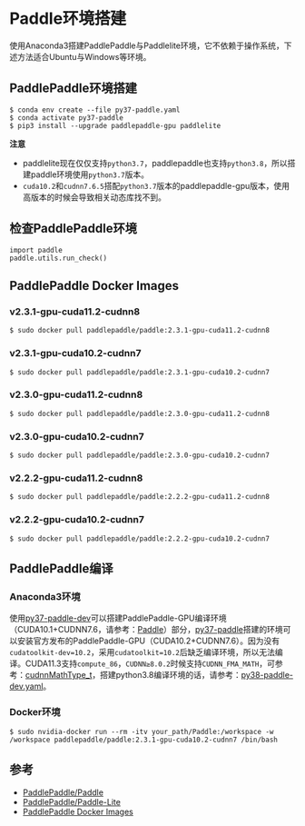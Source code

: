 # Paddle环境搭建

使用Anaconda3搭建PaddlePaddle与Paddlelite环境，它不依赖于操作系统，下述方法适合Ubuntu与Windows等环境。

## PaddlePaddle环境搭建

```
$ conda env create --file py37-paddle.yaml
$ conda activate py37-paddle
$ pip3 install --upgrade paddlepaddle-gpu paddlelite
```

**注意**

- paddlelite现在仅仅支持`python3.7`，paddlepaddle也支持`python3.8`，所以搭建paddle环境使用`python3.7`版本。
- `cuda10.2`和`cudnn7.6.5`搭配`python3.7`版本的paddlepaddle-gpu版本，使用高版本的时候会导致相关动态库找不到。

## 检查PaddlePaddle环境

```
import paddle
paddle.utils.run_check()
```

## PaddlePaddle Docker Images

### v2.3.1-gpu-cuda11.2-cudnn8

```
$ sudo docker pull paddlepaddle/paddle:2.3.1-gpu-cuda11.2-cudnn8
```

### v2.3.1-gpu-cuda10.2-cudnn7

```
$ sudo docker pull paddlepaddle/paddle:2.3.1-gpu-cuda10.2-cudnn7
```

### v2.3.0-gpu-cuda11.2-cudnn8

```
$ sudo docker pull paddlepaddle/paddle:2.3.0-gpu-cuda11.2-cudnn8
```

### v2.3.0-gpu-cuda10.2-cudnn7

```
$ sudo docker pull paddlepaddle/paddle:2.3.0-gpu-cuda10.2-cudnn7
```

### v2.2.2-gpu-cuda11.2-cudnn8

```
$ sudo docker pull paddlepaddle/paddle:2.2.2-gpu-cuda11.2-cudnn8
```

### v2.2.2-gpu-cuda10.2-cudnn7

```
$ sudo docker pull paddlepaddle/paddle:2.2.2-gpu-cuda10.2-cudnn7
```

## PaddlePaddle编译

### Anaconda3环境

使用[py37-paddle-dev](https://github.com/SNSerHello/MyNotes/blob/main/paddle/py37-paddle-dev.yaml)可以搭建PaddlePaddle-GPU编译环境（CUDA10.1+CUDNN7.6，请参考：[Paddle](https://github.com/SNSerHello/Paddle)）部分，[py37-paddle](https://github.com/SNSerHello/MyNotes/blob/main/paddle/py37-paddle.yaml)搭建的环境可以安装官方发布的PaddlePaddle-GPU（CUDA10.2+CUDNN7.6）。因为没有`cudatoolkit-dev=10.2`，采用`cudatoolkit=10.2`后缺乏编译环境，所以无法编译。CUDA11.3支持`compute_86`，`CUDNN≥8.0.2`时候支持`CUDNN_FMA_MATH`，可参考：[cudnnMathType_t](https://docs.nvidia.com/deeplearning/cudnn/api/index.html#cudnnMathType_t)，搭建python3.8编译环境的话，请参考：[py38-paddle-dev.yaml](https://github.com/SNSerHello/MyNotes/blob/main/paddle/py38-paddle-dev.yaml)。

### Docker环境

```
$ sudo nvidia-docker run --rm -itv your_path/Paddle:/workspace -w /workspace paddlepaddle/paddle:2.3.1-gpu-cuda10.2-cudnn7 /bin/bash
```



## 参考

- [PaddlePaddle/Paddle](https://github.com/PaddlePaddle/Paddle)
- [PaddlePaddle/Paddle-Lite](https://github.com/PaddlePaddle/Paddle-Lite)
- [PaddlePaddle Docker Images](https://hub.docker.com/r/paddlepaddle/paddle/tags)